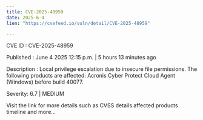 ```yaml
---
title: CVE-2025-48959
date: 2025-6-4
lien: "https://cvefeed.io/vuln/detail/CVE-2025-48959"

---
```


CVE ID : CVE-2025-48959

Published :  June 4
2025
12:15 p.m. | 5 hours
13 minutes ago

Description : Local privilege escalation due to insecure file permissions. The following products are affected: Acronis Cyber Protect Cloud Agent (Windows) before build 40077.

Severity: 6.7 | MEDIUM

Visit the link for more details
such as CVSS details
affected products
timeline
and more...
